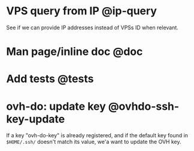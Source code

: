 # VPS query from IP @ip-query
See if we can provide IP addresses instead of VPSs ID
when relevant.

# Man page/inline doc @doc

# Add tests @tests

# ovh-do: update key @ovhdo-ssh-key-update
If a key "ovh-do-key" is already registered, and if the default
key found in ``$HOME/.ssh/`` doesn't match its value, we'a want
to update the OVH key.
